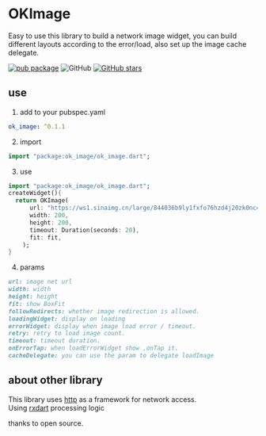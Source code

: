 # OKImage

Easy to use this library to build a network image widget, you can build different layouts according to the error/load, also set up the image cache delegate.

[![pub package](https://img.shields.io/pub/v/ok_image.svg)](https://pub.dartlang.org/packages/ok_image)
![GitHub](https://img.shields.io/github/license/OpenFlutter/flutter_ok_image.svg)
[![GitHub stars](https://img.shields.io/github/stars/OpenFlutter/flutter_ok_image.svg?style=social&label=Stars)](https://github.com/OpenFlutter/flutter_ok_image)

## use

1. add to your pubspec.yaml

```yaml
ok_image: ^0.1.1
```

2. import

```dart
import "package:ok_image/ok_image.dart";
```

3. use

```dart
import "package:ok_image/ok_image.dart";
createWidget(){
  return OKImage(
      url: "https://ws1.sinaimg.cn/large/844036b9ly1fxfo76hzd4j20zk0nc48i.jpg",
      width: 200,
      height: 200,
      timeout: Duration(seconds: 20),
      fit: fit,
    );
}
```

4. params

```markdown
url: image net url
width: width
height: height
fit: show BoxFit
followRedirects: whether image redirection is allowed.
loadingWidget: display on loading
errorWidget: display when image load error / timeout.
retry: retry to load image count.
timeout: timeout duration.
onErrorTap: when loadErrorWidget show ,onTap it.
cacheDelegate: you can use the param to delegate loadImage
```

## about other library

This library uses [http](https://pub.dartlang.org/packages/http) as a framework for network access.  
Using [rxdart](https://pub.dartlang.org/packages/rxdart) processing logic

thanks to open source.
